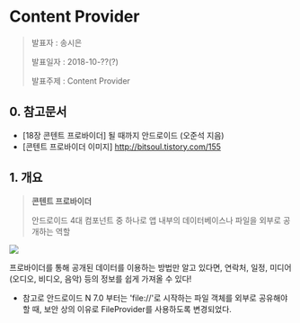 # Content Provider

> 발표자 : 송시은
>
> 발표일자 : 2018-10-??(?)
>
> 발표주제 : Content Provider



## 0. 참고문서

- [18장 콘텐트 프로바이더] 될 때까지 안드로이드 (오준석 지음)
- [콘텐트 프로바이더 이미지] http://bitsoul.tistory.com/155



## 1. 개요

> **콘텐트 프로바이더** 
>
> 안드로이드 4대 컴포넌트 중 하나로 앱 내부의 데이터베이스나 파일을 외부로 공개하는 역할

![](https://github.com/taeiim/Android-Study/blob/master/study/week16/Content-Provider/Content-Provider.jpg)

프로바이더를 통해 공개된 데이터를 이용하는 방법만 알고 있다면, 연락처, 일정, 미디어(오디오, 비디오, 음악) 등의 정보를 쉽게 가져올 수 있다!



* 참고로 안드로이드 N 7.0 부터는 'file://'로 시작하는 파일 객체를 외부로 공유해야 할 때, 보안 상의 이유로 FileProvider를 사용하도록 변경되었다.
